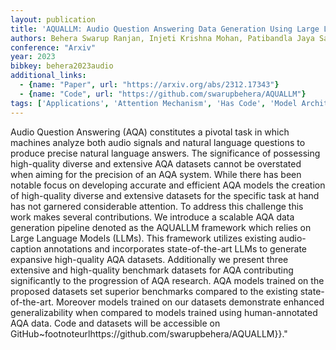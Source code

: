 ```yaml
---
layout: publication
title: 'AQUALLM: Audio Question Answering Data Generation Using Large Language Models'
authors: Behera Swarup Ranjan, Injeti Krishna Mohan, Patibandla Jaya Sai Kiran, Pokala Praveen Kumar, Pailla Balakrishna Reddy
conference: "Arxiv"
year: 2023
bibkey: behera2023audio
additional_links:
  - {name: "Paper", url: "https://arxiv.org/abs/2312.17343"}
  - {name: "Code", url: "https://github.com/swarupbehera/AQUALLM"}
tags: ['Applications', 'Attention Mechanism', 'Has Code', 'Model Architecture', 'Reinforcement Learning', 'Tools']
---
```

Audio Question Answering (AQA) constitutes a pivotal task in which machines analyze both audio signals and natural language questions to produce precise natural language answers. The significance of possessing high-quality diverse and extensive AQA datasets cannot be overstated when aiming for the precision of an AQA system. While there has been notable focus on developing accurate and efficient AQA models the creation of high-quality diverse and extensive datasets for the specific task at hand has not garnered considerable attention. To address this challenge this work makes several contributions. We introduce a scalable AQA data generation pipeline denoted as the AQUALLM framework which relies on Large Language Models (LLMs). This framework utilizes existing audio-caption annotations and incorporates state-of-the-art LLMs to generate expansive high-quality AQA datasets. Additionally we present three extensive and high-quality benchmark datasets for AQA contributing significantly to the progression of AQA research. AQA models trained on the proposed datasets set superior benchmarks compared to the existing state-of-the-art. Moreover models trained on our datasets demonstrate enhanced generalizability when compared to models trained using human-annotated AQA data. Code and datasets will be accessible on GitHub~footnoteurlhttps://github.com/swarupbehera/AQUALLM\}\}."
